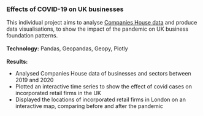 ###  Effects of COVID-19 on UK businesses 

This individual project aims to analyse [Companies House data](http://download.companieshouse.gov.uk/en_output.html) and produce data visualisations, to show the impact of the pandemic on UK business foundation patterns. <br />
<br />
**Technology:** Pandas, Geopandas, Geopy, Plotly <br />
<br />
**Results:** 
- Analysed Companies House data of businesses and sectors between 2019 and 2020
- Plotted an interactive time series to show the effect of covid cases on incorporated retail firms in the UK
- Displayed the locations of incorporated retail firms in London on an interactive map, comparing before and after the pandemic

